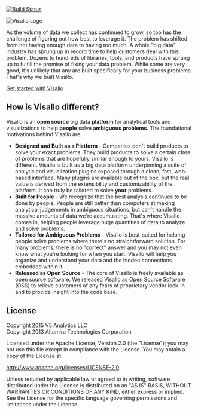 [![Build Status](https://travis-ci.org/v5analytics/visallo.svg?branch=master)](https://travis-ci.org/v5analytics/visallo)

![Visallo Logo](http://docs.visallo.org/img/visallo-banner.png)

As the volume of data we collect has continued to grow, so too has the challenge of figuring out how best to leverage it. The problem has shifted from not having enough data to having too much. A whole "big data" industry has sprung up in record time to help customers deal with this problem. Dozens to hundreds of libraries, tools, and products have sprung up to fulfill the promise of fixing your data problem. While some are very good, it's unlikely that any are built specifically for your business problems. That's why we built Visallo.

[Get started with Visallo](http://docs.visallo.org/getting-started.html)

## How is Visallo different?

Visallo is an **open source** big data **platform** for analytical tools and visualizations to help **people** solve **ambiguous problems**. The foundational motivations behind Visallo are

* **Designed and Built as a Platform** - Companies don't build products to solve your exact problems. They build products to solve a certain class of problems that are hopefully similar enough to yours. Visallo is different. Visallo is built as a big data platform underpinning a suite of analytic and visualization plugins exposed through a clean, fast, web-based interface. Many plugins are available out of the box, but the real value is derived from the extensibility and customizability of the platform. It can truly be tailored to solve **your** problems.
* **Built for People** - We recognize that the best analysis continues to be done by people. People are still better than computers at making analytical judgements in ambiguous situations, but can't handle the massive amounts of data we're accumulating. That's where Visallo comes in, helping people leverage huge quantities of data to analyze and solve problems.
* **Tailored for Ambiguous Problems** - Visallo is best-suited for helping people solve problems where there's no straightforward solution. For many problems, there is no "correct" answer and you may not even know what you're looking for when you start. Visallo will help you organize and understand your data and the hidden connections embedded within it.
* **Released as Open Source** - The core of Visallo is freely available as open source software. We released Visallo as Open Source Software (OSS) to relieve customers of any fears of proprietary vendor lock-in and to provide insight into the code base.

## License

Copyright 2015 V5 Analytics LLC<br>
Copyright 2013 Altamira Technologies Corporation

Licensed under the Apache License, Version 2.0 (the "License");
you may not use this file except in compliance with the License.
You may obtain a copy of the License at

   http://www.apache.org/licenses/LICENSE-2.0

Unless required by applicable law or agreed to in writing, software
distributed under the License is distributed on an "AS IS" BASIS,
WITHOUT WARRANTIES OR CONDITIONS OF ANY KIND, either express or implied.
See the License for the specific language governing permissions and
limitations under the License.
